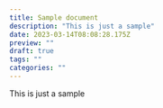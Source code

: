 ```yaml
---
title: Sample document
description: "This is just a sample"
date: 2023-03-14T08:08:28.175Z
preview: ""
draft: true
tags: ""
categories: ""
---
```


This is just a sample
